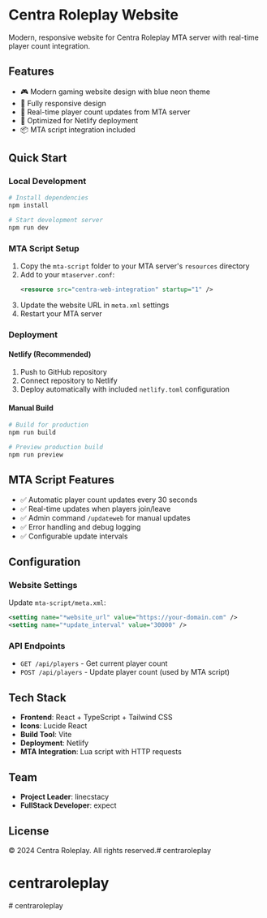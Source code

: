 # Centra Roleplay Website

Modern, responsive website for Centra Roleplay MTA server with real-time player count integration.

## Features

- 🎮 Modern gaming website design with blue neon theme
- 📱 Fully responsive design
- 🔄 Real-time player count updates from MTA server
- 🚀 Optimized for Netlify deployment
- 📦 MTA script integration included

## Quick Start

### Local Development

```bash
# Install dependencies
npm install

# Start development server
npm run dev
```

### MTA Script Setup

1. Copy the `mta-script` folder to your MTA server's `resources` directory
2. Add to your `mtaserver.conf`:
   ```xml
   <resource src="centra-web-integration" startup="1" />
   ```
3. Update the website URL in `meta.xml` settings
4. Restart your MTA server

### Deployment

#### Netlify (Recommended)

1. Push to GitHub repository
2. Connect repository to Netlify
3. Deploy automatically with included `netlify.toml` configuration

#### Manual Build

```bash
# Build for production
npm run build

# Preview production build
npm run preview
```

## MTA Script Features

- ✅ Automatic player count updates every 30 seconds
- ✅ Real-time updates when players join/leave
- ✅ Admin command `/updateweb` for manual updates
- ✅ Error handling and debug logging
- ✅ Configurable update intervals

## Configuration

### Website Settings

Update `mta-script/meta.xml`:
```xml
<setting name="*website_url" value="https://your-domain.com" />
<setting name="*update_interval" value="30000" />
```

### API Endpoints

- `GET /api/players` - Get current player count
- `POST /api/players` - Update player count (used by MTA script)

## Tech Stack

- **Frontend**: React + TypeScript + Tailwind CSS
- **Icons**: Lucide React
- **Build Tool**: Vite
- **Deployment**: Netlify
- **MTA Integration**: Lua script with HTTP requests

## Team

- **Project Leader**: linecstacy
- **FullStack Developer**: expect

## License

© 2024 Centra Roleplay. All rights reserved.# centraroleplay
# centraroleplay
#   c e n t r a r o l e p l a y  
 